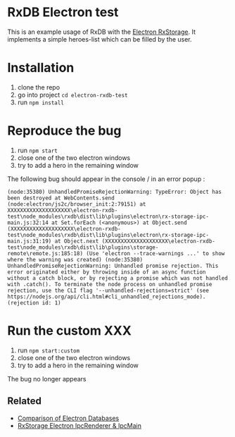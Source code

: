 # RxDB Electron test

This is an example usage of RxDB with the [Electron RxStorage](https://rxdb.info/electron.html). It implements a simple heroes-list which can be filled by the user.

# Installation

1. clone the repo
2. go into project `cd electron-rxdb-test`
3. run `npm install`

# Reproduce the bug

1. run `npm start`
2. close one of the two electron windows
3. try to add a hero in the remaining window

The following bug should appear in the console / in an error popup :

`(node:35380) UnhandledPromiseRejectionWarning: TypeError: Object has been destroyed
    at WebContents.send (node:electron/js2c/browser_init:2:79151)
    at XXXXXXXXXXXXXXXXXXXX\electron-rxdb-test\node_modules\rxdb\dist\lib\plugins\electron\rx-storage-ipc-main.js:32:14
    at Set.forEach (<anonymous>)
    at Object.send (XXXXXXXXXXXXXXXXXXXX\electron-rxdb-test\node_modules\rxdb\dist\lib\plugins\electron\rx-storage-ipc-main.js:31:19)
    at Object.next (XXXXXXXXXXXXXXXXXXXX\electron-rxdb-test\node_modules\rxdb\dist\lib\plugins\storage-remote\remote.js:185:18)
(Use 'electron --trace-warnings ...' to show where the warning was created)
(node:35380) UnhandledPromiseRejectionWarning: Unhandled promise rejection. This error originated either by throwing inside of an async function without a catch block, or by rejecting a promise which was not handled with .catch(). To terminate the node process on unhandled promise rejection, use the CLI flag '--unhandled-rejections=strict' (see https://nodejs.org/api/cli.html#cli_unhandled_rejections_mode). (rejection id: 1)`


# Run the custom XXX

1. run `npm start:custom`
2. close one of the two electron windows
3. try to add a hero in the remaining window

The bug no longer appears

## Related

-   [Comparison of Electron Databases](https://rxdb.info/electron-database.html)
-   [RxStorage Electron IpcRenderer & IpcMain](https://rxdb.info/electron.html)